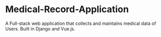 # Medical-Record-Application
A Full-stack web application that collects and maintains medical data of Users. Built in Django and Vue.js.
